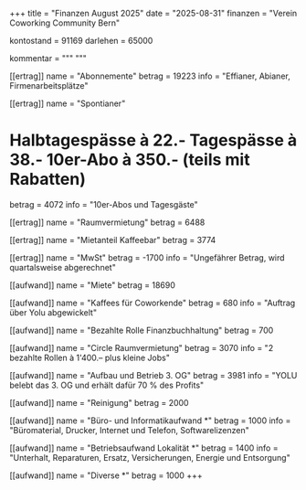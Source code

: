 +++
title = "Finanzen August 2025"
date = "2025-08-31"
finanzen = "Verein Coworking Community Bern"

kontostand = 91169
darlehen = 65000

kommentar = """
"""

[[ertrag]]
name = "Abonnemente"
betrag = 19223
info = "Effianer, Abianer, Firmenarbeitsplätze"

[[ertrag]]
name = "Spontianer"
#  Halbtagespässe à 22.-   Tagespässe à 38.-   10er-Abo à 350.-  (teils mit Rabatten)
betrag = 4072
info = "10er-Abos und Tagesgäste"

[[ertrag]]
name = "Raumvermietung"
betrag = 6488

[[ertrag]]
name = "Mietanteil Kaffeebar"
betrag = 3774

[[ertrag]]
name = "MwSt"
betrag = -1700
info = "Ungefährer Betrag, wird quartalsweise abgerechnet"


[[aufwand]]
name = "Miete"
betrag = 18690

[[aufwand]]
name = "Kaffees für Coworkende"
betrag = 680
info = "Auftrag über Yolu abgewickelt"

[[aufwand]]
name = "Bezahlte Rolle Finanzbuchhaltung"
betrag = 700

[[aufwand]]
name = "Circle Raumvermietung"
betrag = 3070
info = "2 bezahlte Rollen à 1'400.– plus kleine Jobs"

[[aufwand]]
name = "Aufbau und Betrieb 3. OG"
betrag = 3981
info = "YOLU belebt das 3. OG und erhält dafür 70 % des Profits"

[[aufwand]]
name = "Reinigung"
betrag = 2000

[[aufwand]]
name = "Büro- und Informatikaufwand *"
betrag = 1000
info = "Büromaterial, Drucker, Internet und Telefon, Softwarelizenzen"

[[aufwand]]
name = "Betriebsaufwand Lokalität *"
betrag = 1400
info = "Unterhalt, Reparaturen, Ersatz, Versicherungen, Energie und Entsorgung"

[[aufwand]]
name = "Diverse *"
betrag = 1000
+++